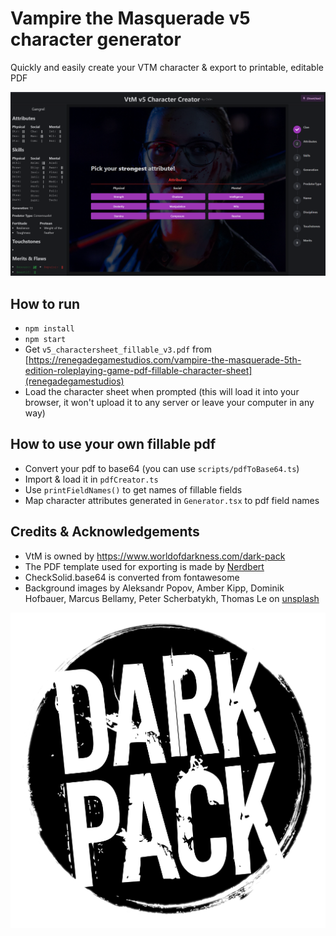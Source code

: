 # Vampire the Masquerade v5 character generator
Quickly and easily create your VTM character & export to printable, editable PDF

![](readme_assets/vtm_gen_attributes.png)

## How to run
* `npm install`
* `npm start`
* Get `v5_charactersheet_fillable_v3.pdf` from [https://renegadegamestudios.com/vampire-the-masquerade-5th-edition-roleplaying-game-pdf-fillable-character-sheet](renegadegamestudios)
* Load the character sheet when prompted (this will load it into your browser, it won't upload it to any server or leave your computer in any way)

## How to use your own fillable pdf
* Convert your pdf to base64 (you can use `scripts/pdfToBase64.ts`)
* Import & load it in `pdfCreator.ts`
* Use `printFieldNames()` to get names of fillable fields
* Map character attributes generated in `Generator.tsx` to pdf field names


<!-- ## TODOs:
* Add pretty VtM logos & images  (consider https://www.svgrepo.com)
* Make things prettier in general
* Add 3rd level disciplines
* Add Predator Type Discipline bonuses to sheet 
* Fix: Setting Specialites, then going back and setting new specialties keeps the old ones
* Add rituals for blood sorcery
* Add description / explanation to first page?
* Add tooltip-descriptions to Attributes and Skills (maybe find on a list in nerdbert's resource collection?)
* -->

## Credits & Acknowledgements
* VtM is owned by https://www.worldofdarkness.com/dark-pack
* The PDF template used for exporting is made by [Nerdbert](https://linktr.ee/nerdbert)
* CheckSolid.base64 is converted from fontawesome
* Background images by Aleksandr Popov, Amber Kipp, Dominik Hofbauer, Marcus Bellamy, Peter Scherbatykh, Thomas Le on [unsplash](unsplash.com)

![](readme_assets/darkpack_logo1.png)
